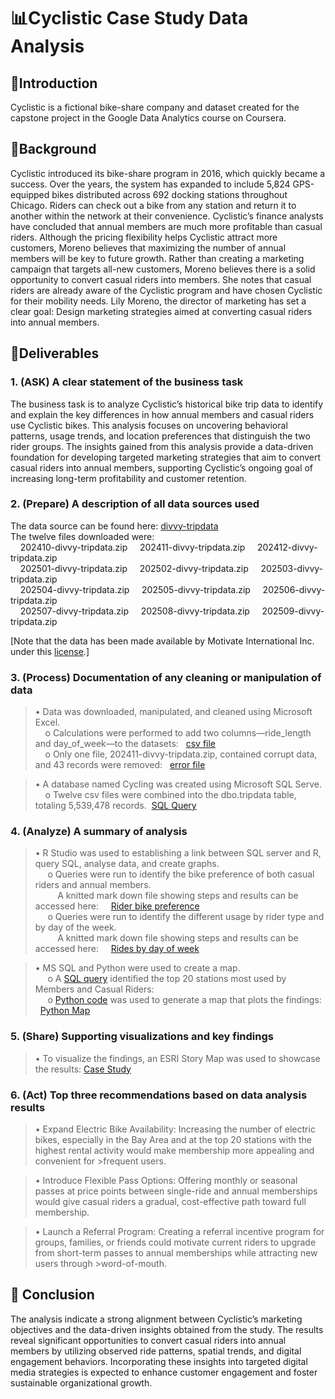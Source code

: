 # 📊Cyclistic Case Study Data Analysis
## 👋Introduction
Cyclistic is a fictional bike-share company and dataset created for the capstone project in the Google Data Analytics course on Coursera.
## 🧭Background
Cyclistic introduced its bike-share program in 2016, which quickly became a success. Over the years, the system has expanded to include 5,824 GPS-equipped bikes distributed across 692 docking stations throughout Chicago. Riders can check out a bike from any station and return it to another within the network at their convenience.
Cyclistic’s finance analysts have concluded that annual members are much more profitable than casual riders. Although the pricing flexibility helps Cyclistic attract more customers, Moreno believes that maximizing the number of annual members will be key to future growth. Rather than creating a marketing campaign that targets all-new customers, Moreno believes there is a solid opportunity to convert casual riders into members. She notes that casual riders are already aware of the Cyclistic program and have chosen Cyclistic for their mobility needs.
Lily Moreno, the director of marketing has set a clear goal: Design marketing strategies aimed at converting casual riders into annual members.
## 🧩Deliverables
### 1. (ASK) A clear statement of the business task 
The business task is to analyze Cyclistic’s historical bike trip data to identify and explain the key differences in how annual members and casual riders use Cyclistic bikes. This analysis focuses on uncovering behavioral patterns, usage trends, and location preferences that distinguish the two rider groups. The insights gained from this analysis provide a data-driven foundation for developing targeted marketing strategies that aim to convert casual riders into annual members, supporting Cyclistic’s ongoing goal of increasing long-term profitability and customer retention.

### 2. (Prepare) A description of all data sources used 
The data source can be found here: [divvy-tripdata](https://divvy-tripdata.s3.amazonaws.com/index.html) <br> 
The twelve files downloaded were: <br>
    &nbsp;&nbsp;&nbsp;&nbsp;202410-divvy-tripdata.zip  &nbsp;&nbsp;&nbsp;&nbsp;202411-divvy-tripdata.zip  &nbsp;&nbsp;&nbsp;&nbsp;202412-divvy-tripdata.zip <br>
    &nbsp;&nbsp;&nbsp;&nbsp;202501-divvy-tripdata.zip  &nbsp;&nbsp;&nbsp;&nbsp;202502-divvy-tripdata.zip  &nbsp;&nbsp;&nbsp;&nbsp;202503-divvy-tripdata.zip <br>
    &nbsp;&nbsp;&nbsp;&nbsp;202504-divvy-tripdata.zip  &nbsp;&nbsp;&nbsp;&nbsp;202505-divvy-tripdata.zip  &nbsp;&nbsp;&nbsp;&nbsp;202506-divvy-tripdata.zip <br>
    &nbsp;&nbsp;&nbsp;&nbsp;202507-divvy-tripdata.zip  &nbsp;&nbsp;&nbsp;&nbsp;202508-divvy-tripdata.zip  &nbsp;&nbsp;&nbsp;&nbsp;202509-divvy-tripdata.zip <br>

[Note that the data has been made available by Motivate International Inc. under this [<ins>license</ins>](https://www.divvybikes.com/data-license-agreement).]

### 3.	(Process) Documentation of any cleaning or manipulation of data <br>
>•	Data was downloaded, manipulated, and cleaned using Microsoft Excel.<br>
>&nbsp;&nbsp;&nbsp;&nbsp;o	Calculations were performed to add two columns—ride_length and day_of_week—to the datasets: &nbsp;&nbsp;[csv file](https://github.com/FernandoCantu72/Google-Data-Analytics-Cyclistic-Case-Study/blob/main/202411-divvy-tripdata-csv.png)<br>
>&nbsp;&nbsp;&nbsp;&nbsp;o	Only one file, 202411-divvy-tripdata.zip, contained corrupt data, and 43 records were removed: &nbsp;&nbsp;[error file](https://github.com/FernandoCantu72/Google-Data-Analytics-Cyclistic-Case-Study/blob/main/202411-divvy-tripdata-error-file.png)<br>

>•	 A database named Cycling was created using Microsoft SQL Serve.<br>
>&nbsp;&nbsp;&nbsp;&nbsp;o Twelve csv files were combined into the dbo.tripdata table, totaling 5,539,478 records.&nbsp;&nbsp;[SQL Query](https://github.com/FernandoCantu72/Google-Data-Analytics-Cyclistic-Case-Study/blob/main/Create_BulkInsert_tripdata_table.sql
)<br>

### 4.	(Analyze) A summary of analysis  
>•	R Studio was used to establishing a link between SQL server and R, query SQL, analyse data, and create graphs. <br>
>&nbsp;&nbsp;&nbsp;&nbsp; o	Queries were run to identify the bike preference of both casual riders and annual members.<br>
>&nbsp;&nbsp;&nbsp;&nbsp;&nbsp;&nbsp;&nbsp;&nbsp; A knitted mark down file showing steps and results can be accessed here:
>&nbsp;&nbsp;&nbsp;&nbsp;[Rider bike preference](https://raw.githack.com/FernandoCantu72/Google-Data-Analytics-Cyclistic-Case-Study/refs/heads/main/Rider_Preferences_SideBySide.html)<br>
>&nbsp;&nbsp;&nbsp;&nbsp; o	Queries were run to identify the different usage by rider type and by day of the week.<br>
>&nbsp;&nbsp;&nbsp;&nbsp;&nbsp;&nbsp;&nbsp;&nbsp; A knitted mark down file showing steps and results can be accessed here:
>&nbsp;&nbsp;&nbsp;&nbsp;[Rides by day of week](https://raw.githack.com/FernandoCantu72/Google-Data-Analytics-Cyclistic-Case-Study/refs/heads/main/Cyclistic_Rides_by_Weekday_markdown.html)<br>

>•	MS SQL and Python were used to create a map. <br>
>&nbsp;&nbsp;&nbsp;&nbsp; o	A [SQL query](https://raw.githack.com/FernandoCantu72/Google-Data-Analytics-Cyclistic-Case-Study/refs/heads/main/SQL_Top_20_Stations.html) identified the top 20 stations most used by Members and Casual Riders: <br>
>&nbsp;&nbsp;&nbsp;&nbsp; o	[Python code](https://raw.githack.com/FernandoCantu72/Google-Data-Analytics-Cyclistic-Case-Study/refs/heads/main/PythonMap_Top_20_Stations.html) was used to generate a map that plots the findings:  &nbsp;&nbsp;[Python Map](https://raw.githack.com/FernandoCantu72/Google-Data-Analytics-Cyclistic-Case-Study/refs/heads/main/divvy_top20_openstreetmap_lake_shore.html)

### 5.	(Share) Supporting visualizations and key findings  
>•	To visualize the findings, an ESRI Story Map was used to showcase the results: [<ins>Case Study</ins>](https://arcg.is/1mH4KW0)

### 6.	(Act) Top three recommendations based on data analysis results
>•	Expand Electric Bike Availability: Increasing the number of electric bikes, especially in the Bay Area and at the top 20 stations with the highest rental activity would make membership more appealing and convenient for >frequent users. <br>

>•	Introduce Flexible Pass Options: Offering monthly or seasonal passes at price points between single-ride and annual memberships would give casual riders a gradual, cost-effective path toward full membership. <br>

>•	Launch a Referral Program: Creating a referral incentive program for groups, families, or friends could motivate current riders to upgrade from short-term passes to annual memberships while attracting new users through >word-of-mouth. <br>



## 🎯 Conclusion
The analysis indicate a strong alignment between Cyclistic’s marketing objectives and the data-driven insights obtained from the study. The results reveal significant opportunities to convert casual riders into annual members by utilizing observed ride patterns, spatial trends, and digital engagement behaviors. Incorporating these insights into targeted digital media strategies is expected to enhance customer engagement and foster sustainable organizational growth.
